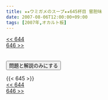 ```yaml
---
title: ★★ウミガメのスープ★★645杯目 嘗胆味
date: 2007-08-06T12:00:00+09:00
tags: [2007年,オカルト板]
---
```

<div class="th_left"><a href="../644"><< 644</a></div>
<div class="th_right"><a href="../646">646 >></a></div>
<br><br>
<script src="../../js/cupsoup.js"></script>
<form>
<input type="button" value="問題と解説のみにする" onClick="toggleCupsoup()">
</form>
{{< 645 >}}
<div class="th_left"><a href="../644"><< 644</a></div>
<div class="th_right"><a href="../646">646 >></a></div>